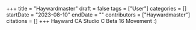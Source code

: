+++
title = "Haywardmaster"
draft = false
tags = ["User"]
categories = []
startDate = "2023-08-10"
endDate = ""
contributors = ["Haywardmaster"]
citations = []
+++
Hayward CA Studio C Beta 16 Movement :)
